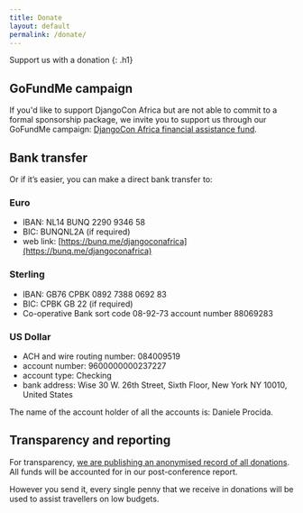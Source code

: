 ```yaml
---
title: Donate
layout: default
permalink: /donate/
---
```


Support us with a donation
{: .h1}

## GoFundMe campaign

If you'd like to support DjangoCon Africa but are not able to commit to a formal sponsorship package, we invite you to support us through our GoFundMe campaign: [DjangoCon Africa financial assistance fund](https://www.gofundme.com/djangocon-africa-financial-assistance-fund).


## Bank transfer

Or if it’s easier, you can make a direct bank transfer to:

### Euro

* IBAN: NL14 BUNQ 2290 9346 58
* BIC: BUNQNL2A (if required)
* web link: [https://bunq.me/djangoconafrica](https://bunq.me/djangoconafrica)

### Sterling

* IBAN: GB76 CPBK 0892 7388 0692 83
* BIC: CPBK GB 22 (if required)
* Co-operative Bank sort code 08-92-73 account number 88069283

### US Dollar

* ACH and wire routing number: 084009519
* account number: 9600000000237227
* account type: Checking
* bank address: Wise 30 W. 26th Street, Sixth Floor, New York NY 10010, United States

The name of the account holder of all the accounts is: Daniele Procida.

## Transparency and reporting

For transparency, [we are publishing an anonymised record of all donations](https://docs.google.com/spreadsheets/d/e/2PACX-1vTD4KzlqbbzGBbooGgkL0mBJUtU8fyDhPOZQEv33vyid0yRnR4PF1CEjbRE_RozpIoKZcbKrzLLPo4t/pubhtml). All funds will be accounted for in our post-conference report.

However you send it, every single penny that we receive in donations will be used to assist travellers on low budgets.

